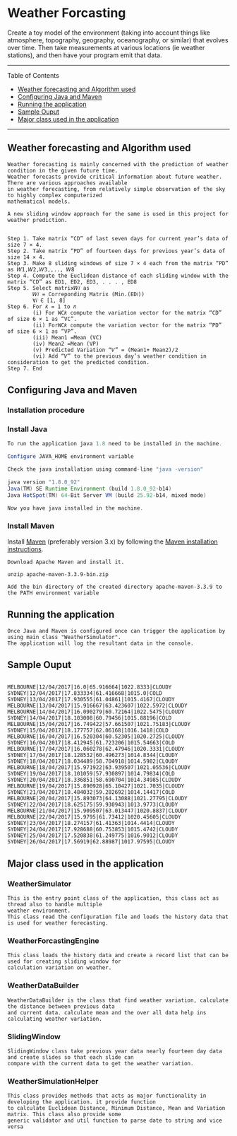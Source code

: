 # Weather Forcasting

Create a toy model of the environment (taking into account things like atmosphere, topography,
geography, oceanography, or similar) that evolves over time. Then take measurements at various
locations (ie weather stations), and then have your program emit that data.

---

Table of Contents

* <a href="#Weather-forecasting-and-Algorithm-used">Weather forecasting and Algorithm used</a>
* <a href="#Configuring-Java-and-Maven">Configuring Java and Maven</a>
* <a href="#Running-the-application">Running the application</a>
* <a href="#Sample-Ouput">Sample Ouput</a>
* <a href="#Major-class-used-in-the-application">Major  class used in the application</a>

---

<a name="Weather-forecasting-and-Algorithm-used"></a>

## Weather forecasting and Algorithm used

```
Weather forecasting is mainly concerned with the prediction of weather condition in the given future time. 
Weather forecasts provide critical information about future weather. There are various approaches available 
in weather forecasting, from relatively simple observation of the sky to highly complex computerized 
mathematical models.
 
A new sliding window approach for the same is used in this project for weather prediction.
```

```algo

Step 1. Take matrix “CD” of last seven days for current year’s data of size 7 × 4.
Step 2. Take matrix “PD” of fourteen days for previous year’s data of size 14 × 4.
Step 3. Make 8 sliding windows of size 7 × 4 each from the matrix “PD” as 𝑊1,𝑊2,𝑊3,,.., 𝑊8
Step 4. Compute the Euclidean distance of each sliding window with the matrix “CD” as ED1, ED2, ED3, . . . , ED8
Step 5. Select matrix𝑊𝑖 as
		𝑊𝑖 = Correponding Matrix (Min.(ED𝑖))
		∀𝑖 ∈ [1, 8]
Step 6. For 𝑘 = 1 to 𝑛
		(i) For WC𝑘 compute the variation vector for the matrix “CD” of size 6 × 1 as “VC”.
		(ii) ForWC𝑘 compute the variation vector for the matrix “PD” of size 6 × 1 as “VP”.
		(iii) Mean1 =Mean (VC)
		(iv) Mean2 =Mean (VP)
		(v) Predicted Variation “𝑉” = (Mean1+ Mean2)/2
		(vi) Add “𝑉” to the previous day’s weather condition in consideration to get the predicted condition.
Step 7. End

```
<a name="Configuring-Java-and-Maven"></a>

## Configuring Java and Maven

### Installation procedure 

<h3>Install Java</h3>

```java
To run the application java 1.8 need to be installed in the machine.

Configure JAVA_HOME environment variable

Check the java installation using command-line "java -version"

java version "1.8.0_92"
Java(TM) SE Runtime Environment (build 1.8.0_92-b14)
Java HotSpot(TM) 64-Bit Server VM (build 25.92-b14, mixed mode)

Now you have java installed in the machine.

```

<h3>Install Maven</h3>


Install [Maven](http://maven.apache.org/) (preferably version 3.x) by following
the [Maven installation instructions](http://maven.apache.org/download.cgi).

```mvn
Download Apache Maven and install it.

unzip apache-maven-3.3.9-bin.zip

Add the bin directory of the created directory apache-maven-3.3.9 to the PATH environment variable

```
<a name="Running-the-application"></a>

## Running the application

```running
Once Java and Maven is configured once can trigger the application by using main class "WeatherSimulator".
The application will log the resultant data in the console.
```

<a name="Sample-Ouput"></a>

## Sample Ouput

```output

MELBOURNE|12/04/2017|16.0|65.916664|1022.8333|CLOUDY
SYDNEY|12/04/2017|17.833334|61.416668|1015.0|COLD
SYDNEY|13/04/2017|17.930555|61.04861|1015.4167|CLOUDY
MELBOURNE|13/04/2017|15.916667|63.423607|1022.5972|CLOUDY
MELBOURNE|14/04/2017|16.090279|60.72164|1022.5475|CLOUDY
SYDNEY|14/04/2017|18.103008|60.79456|1015.88196|COLD
MELBOURNE|15/04/2017|16.749422|57.661507|1021.75183|CLOUDY
SYDNEY|15/04/2017|18.177757|62.06168|1016.1418|COLD
MELBOURNE|16/04/2017|16.520304|60.52305|1020.2725|CLOUDY
SYDNEY|16/04/2017|18.412945|61.723206|1015.54663|COLD
MELBOURNE|17/04/2017|16.060278|62.47946|1020.3331|CLOUDY
SYDNEY|17/04/2017|18.128532|60.496273|1014.8344|CLOUDY
SYDNEY|18/04/2017|18.034489|58.704918|1014.5982|CLOUDY
MELBOURNE|18/04/2017|15.971922|63.939507|1021.05536|CLOUDY
SYDNEY|19/04/2017|18.101059|57.930897|1014.79834|COLD
SYDNEY|20/04/2017|18.336851|58.690704|1014.34985|CLOUDY
MELBOURNE|19/04/2017|15.890928|65.10427|1021.7035|CLOUDY
SYDNEY|21/04/2017|18.484032|59.282692|1014.14417|COLD
MELBOURNE|20/04/2017|15.893073|64.13088|1021.27795|CLOUDY
SYDNEY|22/04/2017|18.625175|59.930943|1013.9773|CLOUDY
MELBOURNE|21/04/2017|15.909507|63.013447|1020.8837|CLOUDY
MELBOURNE|22/04/2017|15.9795|61.73412|1020.45605|CLOUDY
SYDNEY|23/04/2017|18.274157|61.41363|1014.4414|CLOUDY
SYDNEY|24/04/2017|17.928688|60.753853|1015.4742|CLOUDY
SYDNEY|25/04/2017|17.520838|61.249775|1016.9012|CLOUDY
SYDNEY|26/04/2017|17.56919|62.88987|1017.97595|CLOUDY

```

<a name="Major-class-used-in-the-application"></a>

## Major class used in the application

### WeatherSimulator

```
This is the entry point class of the application, this class act as thread also to handle multiple
weather environment.
This class read the configuration file and loads the history data that is used for weather forecasting.
```

### WeatherForcastingEngine

```
This class loads the history data and create a record list that can be used for creating sliding window for
calculation variation on weather.
```

### WeatherDataBuilder

```
WeatherDataBuilder is the class that find weather variation, calculate the distance between previous data
and current data. calculate mean and the over all data help ins calculating weather variation.
```

### SlidingWindow

```
SlidingWindow class take previous year data nearly fourteen day data and create slides so that each slide can 
compare with the current data to get the weather variation.
```

### WeatherSimulationHelper

```
This class provides methods that acts as major functionality in developing the application. it provide function
to calculate Euclidean Distance, Minimum Distance, Mean and Variation matrix. This class also provide some
generic validator and util function to parse date to string and vice versa
```
